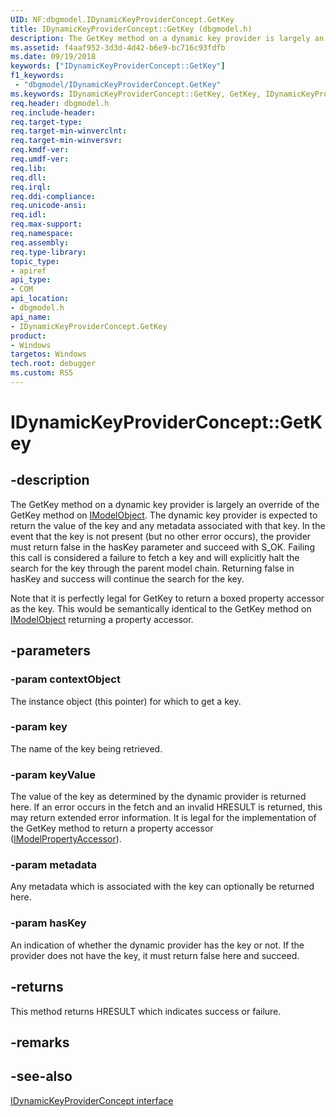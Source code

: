 ```yaml
---
UID: NF:dbgmodel.IDynamicKeyProviderConcept.GetKey
title: IDynamicKeyProviderConcept::GetKey (dbgmodel.h)
description: The GetKey method on a dynamic key provider is largely an override of the GetKey method on IModelObject. 
ms.assetid: f4aaf952-3d3d-4d42-b6e9-bc716c93fdfb
ms.date: 09/19/2018
keywords: ["IDynamicKeyProviderConcept::GetKey"]
f1_keywords:
 - "dbgmodel/IDynamicKeyProviderConcept.GetKey"
ms.keywords: IDynamicKeyProviderConcept::GetKey, GetKey, IDynamicKeyProviderConcept.GetKey, IDynamicKeyProviderConcept::GetKey, IDynamicKeyProviderConcept.GetKey
req.header: dbgmodel.h
req.include-header:
req.target-type:
req.target-min-winverclnt:
req.target-min-winversvr:
req.kmdf-ver:
req.umdf-ver:
req.lib:
req.dll:
req.irql: 
req.ddi-compliance:
req.unicode-ansi:
req.idl:
req.max-support:
req.namespace:
req.assembly:
req.type-library: 
topic_type: 
- apiref
api_type: 
- COM
api_location: 
- dbgmodel.h
api_name: 
- IDynamicKeyProviderConcept.GetKey
product:
- Windows
targetos: Windows
tech.root: debugger
ms.custom: RS5
---
```


# IDynamicKeyProviderConcept::GetKey


## -description

The GetKey method on a dynamic key provider is largely an override of the GetKey method on [IModelObject](nn-dbgmodel-imodelobject.md). The dynamic key provider is expected to return the value of the key and any metadata associated with that key. In the event that the key is not present (but no other error occurs), the provider must return false in the hasKey parameter and succeed with S_OK. Failing this call is considered a failure to fetch a key and will explicitly halt the search for the key through the parent model chain. Returning false in hasKey and success will continue the search for the key. 

Note that it is perfectly legal for GetKey to return a boxed property accessor as the key. This would be semantically identical to the GetKey method on [IModelObject](nn-dbgmodel-imodelobject.md) returning a property accessor. 


## -parameters

### -param contextObject
The instance object (this pointer) for which to get a key.

### -param key
The name of the key being retrieved.

### -param keyValue
The value of the key as determined by the dynamic provider is returned here. If an error occurs in the fetch and an invalid HRESULT is returned, this may return extended error information. It is legal for the implementation of the GetKey method to return a property accessor ([IModelPropertyAccessor](nn-dbgmodel-imodelpropertyaccessor.md)).

### -param metadata
Any metadata which is associated with the key can optionally be returned here.

### -param hasKey
An indication of whether the dynamic provider has the key or not. If the provider does not have the key, it must return false here and succeed.


## -returns
This method returns HRESULT which indicates success or failure.

## -remarks

## -see-also

[IDynamicKeyProviderConcept interface](nn-dbgmodel-idynamickeyproviderconcept.md)

